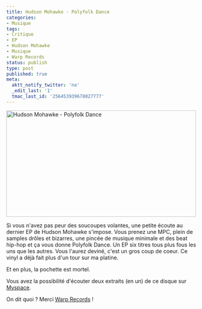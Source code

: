 ```yaml
---
title: Hudson Mohawke - Polyfolk Dance
categories:
- Musique
tags:
- Critique
- EP
- Hudson Mohawke
- Musique
- Warp Records
status: publish
type: post
published: true
meta:
  aktt_notify_twitter: 'no'
  _edit_last: '1'
  tmac_last_id: '256453939678027777'
---
```

<img class="alignnone size-full wp-image-1202" title="Hudson Mohawke - Polyfolk Dance" src="https://dlgjp9x71cipk.cloudfront.net/2009/05/polyfolkdance.png" alt="Hudson Mohawke - Polyfolk Dance" width="500" height="281" />

Si vous n'avez pas peur des soucoupes volantes, une petite écoute au dernier EP de Hudson Mohawke s'impose.
Vous prenez une MPC, plein de samples drôles et bizarres, une pincée de musique minimale et des beat hip-hop et ça vous donne Polyfolk Dance. Un EP six titres tous plus fous les uns que les autres. Vous l'aurez deviné, c'est un gros coup de coeur. Ce vinyl a déjà fait plus d'un tour sur ma platine.

Et en plus, la pochette est mortel.

Vous avez la possibilité d'écouter deux extraits (en un) de ce disque sur <a title="Lien vers le Myspace de Hudson Mohawke" href="http://www.myspace.com/hudsonmo">Myspace</a>.

On dit quoi ? Merci <a title="Lien vers le site de warp records" href="http://www.warprecords.com/">Warp Records</a> !
